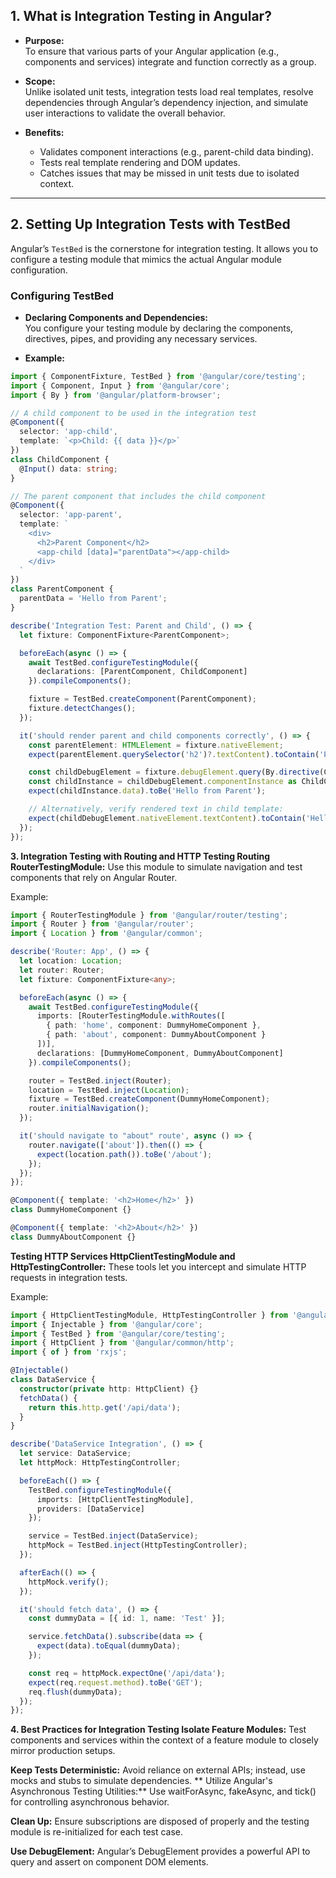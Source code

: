 ## 1. What is Integration Testing in Angular?

- **Purpose:**  
  To ensure that various parts of your Angular application (e.g., components and services) integrate and function correctly as a group.
  
- **Scope:**  
  Unlike isolated unit tests, integration tests load real templates, resolve dependencies through Angular’s dependency injection, and simulate user interactions to validate the overall behavior.

- **Benefits:**  
  - Validates component interactions (e.g., parent-child data binding).
  - Tests real template rendering and DOM updates.
  - Catches issues that may be missed in unit tests due to isolated context.

---

## 2. Setting Up Integration Tests with TestBed

Angular’s `TestBed` is the cornerstone for integration testing. It allows you to configure a testing module that mimics the actual Angular module configuration.

### Configuring TestBed

- **Declaring Components and Dependencies:**  
  You configure your testing module by declaring the components, directives, pipes, and providing any necessary services.
  
- **Example:**
```typescript
import { ComponentFixture, TestBed } from '@angular/core/testing';
import { Component, Input } from '@angular/core';
import { By } from '@angular/platform-browser';

// A child component to be used in the integration test
@Component({
  selector: 'app-child',
  template: `<p>Child: {{ data }}</p>`
})
class ChildComponent {
  @Input() data: string;
}

// The parent component that includes the child component
@Component({
  selector: 'app-parent',
  template: `
    <div>
      <h2>Parent Component</h2>
      <app-child [data]="parentData"></app-child>
    </div>
  `
})
class ParentComponent {
  parentData = 'Hello from Parent';
}

describe('Integration Test: Parent and Child', () => {
  let fixture: ComponentFixture<ParentComponent>;

  beforeEach(async () => {
    await TestBed.configureTestingModule({
      declarations: [ParentComponent, ChildComponent]
    }).compileComponents();

    fixture = TestBed.createComponent(ParentComponent);
    fixture.detectChanges();
  });

  it('should render parent and child components correctly', () => {
    const parentElement: HTMLElement = fixture.nativeElement;
    expect(parentElement.querySelector('h2')?.textContent).toContain('Parent Component');

    const childDebugElement = fixture.debugElement.query(By.directive(ChildComponent));
    const childInstance = childDebugElement.componentInstance as ChildComponent;
    expect(childInstance.data).toBe('Hello from Parent');

    // Alternatively, verify rendered text in child template:
    expect(childDebugElement.nativeElement.textContent).toContain('Hello from Parent');
  });
});
```

**3. Integration Testing with Routing and HTTP
Testing Routing
RouterTestingModule:**
Use this module to simulate navigation and test components that rely on Angular Router.

Example:

```typescript
import { RouterTestingModule } from '@angular/router/testing';
import { Router } from '@angular/router';
import { Location } from '@angular/common';

describe('Router: App', () => {
  let location: Location;
  let router: Router;
  let fixture: ComponentFixture<any>;

  beforeEach(async () => {
    await TestBed.configureTestingModule({
      imports: [RouterTestingModule.withRoutes([
        { path: 'home', component: DummyHomeComponent },
        { path: 'about', component: DummyAboutComponent }
      ])],
      declarations: [DummyHomeComponent, DummyAboutComponent]
    }).compileComponents();

    router = TestBed.inject(Router);
    location = TestBed.inject(Location);
    fixture = TestBed.createComponent(DummyHomeComponent);
    router.initialNavigation();
  });

  it('should navigate to "about" route', async () => {
    router.navigate(['about']).then(() => {
      expect(location.path()).toBe('/about');
    });
  });
});

@Component({ template: '<h2>Home</h2>' })
class DummyHomeComponent {}

@Component({ template: '<h2>About</h2>' })
class DummyAboutComponent {} 
```

**Testing HTTP Services
HttpClientTestingModule and HttpTestingController:**
These tools let you intercept and simulate HTTP requests in integration tests.

Example:

```typescript
import { HttpClientTestingModule, HttpTestingController } from '@angular/common/http/testing';
import { Injectable } from '@angular/core';
import { TestBed } from '@angular/core/testing';
import { HttpClient } from '@angular/common/http';
import { of } from 'rxjs';

@Injectable()
class DataService {
  constructor(private http: HttpClient) {}
  fetchData() {
    return this.http.get('/api/data');
  }
}

describe('DataService Integration', () => {
  let service: DataService;
  let httpMock: HttpTestingController;

  beforeEach(() => {
    TestBed.configureTestingModule({
      imports: [HttpClientTestingModule],
      providers: [DataService]
    });

    service = TestBed.inject(DataService);
    httpMock = TestBed.inject(HttpTestingController);
  });

  afterEach(() => {
    httpMock.verify();
  });

  it('should fetch data', () => {
    const dummyData = [{ id: 1, name: 'Test' }];

    service.fetchData().subscribe(data => {
      expect(data).toEqual(dummyData);
    });

    const req = httpMock.expectOne('/api/data');
    expect(req.request.method).toBe('GET');
    req.flush(dummyData);
  });
}); 
```

**4. Best Practices for Integration Testing
Isolate Feature Modules:**
Test components and services within the context of a feature module to closely mirror production setups.

**Keep Tests Deterministic:**
Avoid reliance on external APIs; instead, use mocks and stubs to simulate dependencies.
**
Utilize Angular's Asynchronous Testing Utilities:**
Use waitForAsync, fakeAsync, and tick() for controlling asynchronous behavior.

**Clean Up:**
Ensure subscriptions are disposed of properly and the testing module is re-initialized for each test case.

**Use DebugElement:**
Angular’s DebugElement provides a powerful API to query and assert on component DOM elements.